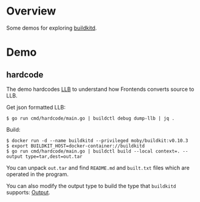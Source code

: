 # Overview

Some demos for exploring [buildkitd](https://github.com/moby/buildkit).

# Demo

## hardcode

The demo hardcodes [LLB](https://github.com/moby/buildkit#exploring-llb) to understand how Frontends converts source to LLB.

Get json formatted LLB:

```shell
$ go run cmd/hardcode/main.go | buildctl debug dump-llb | jq .
```

Build:

```shell
$ docker run -d --name buildkitd --privileged moby/buildkit:v0.10.3
$ export BUILDKIT_HOST=docker-container://buildkitd
$ go run cmd/hardcode/main.go | buildctl build --local context=. --output type=tar,dest=out.tar
```

You can unpack `out.tar` and find `README.md` and `built.txt` files which are operated in the program.

You can also modify the output type to build the type that `buildkitd` supports: [Output](https://github.com/moby/buildkit#output).
